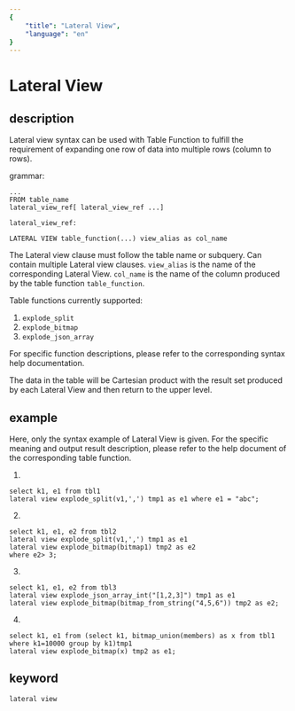 ```yaml
---
{
    "title": "Lateral View",
    "language": "en"
}
---
```


<!--
Licensed to the Apache Software Foundation (ASF) under one
or more contributor license agreements. See the NOTICE file
distributed with this work for additional information
regarding copyright ownership. The ASF licenses this file
to you under the Apache License, Version 2.0 (the
"License"); you may not use this file except in compliance
with the License. You may obtain a copy of the License at

  http://www.apache.org/licenses/LICENSE-2.0

Unless required by applicable law or agreed to in writing,
software distributed under the License is distributed on an
"AS IS" BASIS, WITHOUT WARRANTIES OR CONDITIONS OF ANY
KIND, either express or implied. See the License for the
specific language governing permissions and limitations
under the License.
-->

# Lateral View

## description

Lateral view syntax can be used with Table Function to fulfill the requirement of expanding one row of data into multiple rows (column to rows).

grammar:

```
...
FROM table_name
lateral_view_ref[ lateral_view_ref ...]

lateral_view_ref:

LATERAL VIEW table_function(...) view_alias as col_name
```
    
The Lateral view clause must follow the table name or subquery. Can contain multiple Lateral view clauses. `view_alias` is the name of the corresponding Lateral View. `col_name` is the name of the column produced by the table function `table_function`.

Table functions currently supported:

1. `explode_split`
2. `explode_bitmap`
3. `explode_json_array`

For specific function descriptions, please refer to the corresponding syntax help documentation.

The data in the table will be Cartesian product with the result set produced by each Lateral View and then return to the upper level.

## example

Here, only the syntax example of Lateral View is given. For the specific meaning and output result description, please refer to the help document of the corresponding table function.

1.

```
select k1, e1 from tbl1
lateral view explode_split(v1,',') tmp1 as e1 where e1 = "abc";
```

2.

```
select k1, e1, e2 from tbl2
lateral view explode_split(v1,',') tmp1 as e1
lateral view explode_bitmap(bitmap1) tmp2 as e2
where e2> 3;
```

3.

```
select k1, e1, e2 from tbl3
lateral view explode_json_array_int("[1,2,3]") tmp1 as e1
lateral view explode_bitmap(bitmap_from_string("4,5,6")) tmp2 as e2;
```

4.

```
select k1, e1 from (select k1, bitmap_union(members) as x from tbl1 where k1=10000 group by k1)tmp1
lateral view explode_bitmap(x) tmp2 as e1;
```

## keyword

    lateral view
